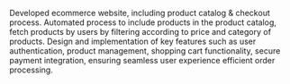 Developed ecommerce website, including product catalog & checkout process. Automated process to include products in the product catalog, fetch products by users by filtering according to price and category of products. Design and implementation of key features such as user authentication, product management, shopping cart functionality, secure payment integration, ensuring seamless user experience efficient order processing.

